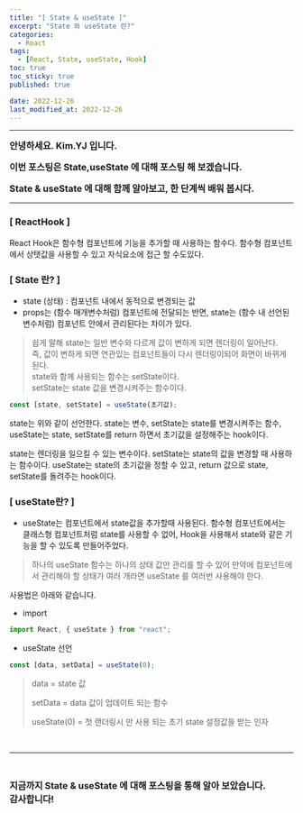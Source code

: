 ```yaml
---
title: "[ State & useState ]"
excerpt: "State 와 useState 란?"
categories:
  - React
tags:
  - [React, State, useState, Hook]
toc: true
toc_sticky: true
published: true

date: 2022-12-26
last_modified_at: 2022-12-26
---
```


---

<span style='font-size:1rem'>**안녕하세요. Kim.YJ 입니다.**</span>

<span style='font-size:1rem'>**이번 포스팅은 State,useState 에 대해 포스팅 해 보겠습니다.**</span>

<span style='font-size:1rem'>**State & useState 에 대해 함께 알아보고, 한 단계씩 배워 봅시다.**</span>

---

### [ ReactHook ] <br>

React Hook은 함수형 컴포넌트에 기능을 추가할 때 사용하는 함수다. 함수형 컴포넌트에서 상탯값을 사용할 수 있고 자식요소에 접근 할 수도있다.

### [ State 란? ] <br>

- state (상태) : 컴포넌트 내에서 동적으로 변경되는 값
- props는 (함수 매개변수처럼) 컴포넌트에 전달되는 반면, state는 (함수 내 선언된 변수처럼) 컴포넌트 안에서 관리된다는 차이가 있다.

> 쉽게 말해 state는 일반 변수와 다르게 값이 변하게 되면 렌더링이 일어난다. <br>
> 즉, 값이 변하게 되면 연관있는 컴포넌트들이 다시 렌더링이되어 화면이 바뀌게 된다. <br>
> state와 함께 사용되는 함수는 setState이다. <br>
> setState는 state 값을 변경시켜주는 함수이다.

```javascript
const [state, setState] = useState(초기값);
```

state는 위와 같이 선언한다. state는 변수, setState는 state를 변경시켜주는 함수, useState는 state, setState를 return 하면서 초기값을 설정해주는 hook이다.

state는 렌더링을 일으킬 수 있는 변수이다. setState는 state의 값을 변경할 때 사용하는 함수이다. useState는 state의 초기값을 정할 수 있고, return 값으로 state, setState를 돌려주는 hook이다.

### [ useState란? ] <br>

- useState는 컴포넌트에서 state값을 추가할때 사용된다. 함수형 컴포넌트에서는 클래스형 컴포넌트처럼 state를 사용할 수 없어, Hook을 사용해서 state와 같은 기능을 할 수 있도록 만들어주었다.

> 하나의 useState 함수는 하나의 상태 값만 관리를 할 수 있어 만약에 컴포넌트에서 관리해야 할 상태가 여러 개라면 useState 를 여러번 사용해야 한다.

사용법은 아래와 같습니다.

- import

```javascript
import React, { useState } from "react";
```

- useState 선언

```javascript
const [data, setData] = useState(0);
```

> data = state 값
>
> setData = data 값이 업데이트 되는 함수
>
> useState(0) = 첫 랜더링시 만 사용 되는 초기 state 설정값을 받는 인자

<br>

---

<br>

<span style='font-size:1rem'> **지금까지 State & useState 에 대해 포스팅을 통해 알아 보았습니다.** </span><br>
<span style='font-size:1rem'> **감사합니다!** </span>
